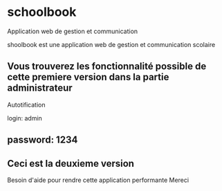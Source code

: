 # schoolbook
Application web de gestion et communication

shoolbook est une application web de gestion et communication scolaire

Vous trouverez les fonctionnalité possible de cette premiere version dans la partie administrateur
--------------------------------------------------------------------------------
Autotification

login: admin

password: 1234
--------------------------------------------------------------------------------
Ceci est la deuxieme version 
--------------------------------------------------------------------------------
Besoin d'aide pour rendre cette application performante 
Mereci
